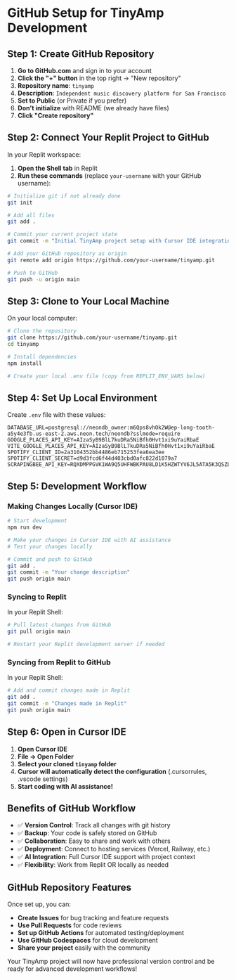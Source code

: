 # GitHub Setup for TinyAmp Development

## Step 1: Create GitHub Repository

1. **Go to GitHub.com** and sign in to your account
2. **Click the "+" button** in the top right → "New repository"
3. **Repository name**: `tinyamp`
4. **Description**: `Independent music discovery platform for San Francisco`
5. **Set to Public** (or Private if you prefer)
6. **Don't initialize** with README (we already have files)
7. **Click "Create repository"**

## Step 2: Connect Your Replit Project to GitHub

In your Replit workspace:

1. **Open the Shell tab** in Replit
2. **Run these commands** (replace `your-username` with your GitHub username):

```bash
# Initialize git if not already done
git init

# Add all files
git add .

# Commit your current project state
git commit -m "Initial TinyAmp project setup with Cursor IDE integration"

# Add your GitHub repository as origin
git remote add origin https://github.com/your-username/tinyamp.git

# Push to GitHub
git push -u origin main
```

## Step 3: Clone to Your Local Machine

On your local computer:

```bash
# Clone the repository
git clone https://github.com/your-username/tinyamp.git
cd tinyamp

# Install dependencies
npm install

# Create your local .env file (copy from REPLIT_ENV_VARS below)
```

## Step 4: Set Up Local Environment

Create `.env` file with these values:

```
DATABASE_URL=postgresql://neondb_owner:m6Qps8vhOk2W@ep-long-tooth-a5y4e3fb.us-east-2.aws.neon.tech/neondb?sslmode=require
GOOGLE_PLACES_API_KEY=AIzaSyB9BlL7kuDRa5NiBfh0Hvt1xi9uYaiRbaE
VITE_GOOGLE_PLACES_API_KEY=AIzaSyB9BlL7kuDRa5NiBfh0Hvt1xi9uYaiRbaE
SPOTIFY_CLIENT_ID=2a3104352bb4486eb715253fea6ea3ee
SPOTIFY_CLIENT_SECRET=d9d3fcd6f44d403cbd0afc822d1079a7
SCRAPINGBEE_API_KEY=RQXDMPPGVK1WA9Q5UHFWBKPAU8LD1K5HZWTYV6JL5ATA5K3QSZLW3D7Z4PQXWKKL7FWEMCHVYAACYCSQ
```

## Step 5: Development Workflow

### Making Changes Locally (Cursor IDE)
```bash
# Start development
npm run dev

# Make your changes in Cursor IDE with AI assistance
# Test your changes locally

# Commit and push to GitHub
git add .
git commit -m "Your change description"
git push origin main
```

### Syncing to Replit
In your Replit Shell:
```bash
# Pull latest changes from GitHub
git pull origin main

# Restart your Replit development server if needed
```

### Syncing from Replit to GitHub
In your Replit Shell:
```bash
# Add and commit changes made in Replit
git add .
git commit -m "Changes made in Replit"
git push origin main
```

## Step 6: Open in Cursor IDE

1. **Open Cursor IDE**
2. **File → Open Folder**
3. **Select your cloned `tinyamp` folder**
4. **Cursor will automatically detect the configuration** (.cursorrules, .vscode settings)
5. **Start coding with AI assistance!**

## Benefits of GitHub Workflow

- ✅ **Version Control**: Track all changes with git history
- ✅ **Backup**: Your code is safely stored on GitHub
- ✅ **Collaboration**: Easy to share and work with others
- ✅ **Deployment**: Connect to hosting services (Vercel, Railway, etc.)
- ✅ **AI Integration**: Full Cursor IDE support with project context
- ✅ **Flexibility**: Work from Replit OR locally as needed

## GitHub Repository Features

Once set up, you can:
- **Create Issues** for bug tracking and feature requests
- **Use Pull Requests** for code reviews
- **Set up GitHub Actions** for automated testing/deployment  
- **Use GitHub Codespaces** for cloud development
- **Share your project** easily with the community

Your TinyAmp project will now have professional version control and be ready for advanced development workflows!